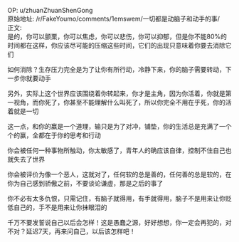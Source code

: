 
OP: u/zhuanZhuanShenGong  
原始地址: /r/FakeYoumo/comments/1emswem/一切都是动脑子和动手的事/  
正文:  
是的，你可以颤栗，你可以焦虑，你可以悲伤，你可以抑郁，但是你不能80%的时间都在这样，你应该尽可能的压缩这些时间，它们的出现只意味着你要去消除它们

如何消除？生存压力完全是为了让你有所行动，冷静下来，你的脑子需要转动，下一步你就要动手

另外，实际上这个世界应该围绕着你转起来，你才是主角，因为你活着，你就是第一视角，而你死了，你甚至不能理解什么叫死了，所以你完全不用在乎死，你的活着就是一切 

这一点，和你的赢是一个道理，输只是为了对冲，铺垫，你的生活总是充满了一个个的赢，全都在于你的思考和行动 

你会被任何一种事物所触动，你太敏感了，青年人的确应该自律，控制不住自己也就失去了世界 

你会被评价为像一个恶人，这就对了，任何软的总是善的，任何善的总是软的，在你为自己感到骄傲之前，不要谈论谦虚，那是之后的事了 

你不必有太多仇恨，只需记住，有脑子就得用，有手就得用，脑子不是用来让你贬低自己的，手不是用来让你抹眼泪的 

千万不要发誓说自己以后会怎样！这是愚蠢之源，好好想想，你一定会再犯的，对不对？延迟7天，再来问自己，以后该怎样吧！
